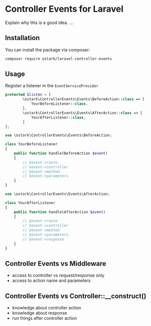 # Controller Events for Laravel

Explain why this is a good idea.
...

## Installation

You can install the package via composer:

```bash
composer require ostark/laravel-controller-events
```


## Usage

Register a listener in the `EventServiceProvider`

```php
protected $listen = [
        \ostark\ControllerEvents\Events\BeforeAction::class => [
            YourBeforeListener::class,
        ],
        \ostark\ControllerEvents\Events\AfterAction::class => [
            YourAfterListener::class,
        ]
];
```

```php
use \ostark\ControllerEvents\Events\BeforeAction;

class YourBeforeListener 
{
    public function handle(BeforeAction $event) 
    {
        // $event->route
        // $event->controller
        // $event->method
        // $event->parameters
    }
}
```

```php
use \ostark\ControllerEvents\Events\AfterAction;

class YourAfterListener 
{
    public function handle(AfterAction $event) 
    {
        // $event->route
        // $event->controller
        // $event->method
        // $event->parameters
        // $event->response
    }
}
```

## Controller Events vs Middleware

* access to controller vs request/response only
* access to action name and parameters

## Controller Events vs Controller::__construct()

* knowledge about controller action
* knowledge about response
* run things after controller action


